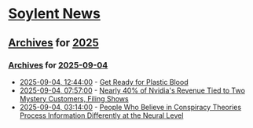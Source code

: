 # [Soylent News](../../../README.md)

## [Archives](../../index.md) for [2025](../index.md)

### [Archives](../../index.md) for [2025-09-04](index.md)

* [2025-09-04, 12:44:00](https://soylentnews.org/article.pl?sid=25/09/03/0226210&from=rss) - [Get Ready for Plastic Blood](https://soylentnews.org/article.pl?sid=25/09/03/0226210&from=rss)
* [2025-09-04, 07:57:00](https://soylentnews.org/article.pl?sid=25/09/03/0223245&from=rss) - [Nearly 40% of Nvidia's Revenue Tied to Two Mystery Customers, Filing Shows](https://soylentnews.org/article.pl?sid=25/09/03/0223245&from=rss)
* [2025-09-04, 03:14:00](https://soylentnews.org/article.pl?sid=25/09/03/0216228&from=rss) - [People Who Believe in Conspiracy Theories Process Information Differently at the Neural Level](https://soylentnews.org/article.pl?sid=25/09/03/0216228&from=rss)
